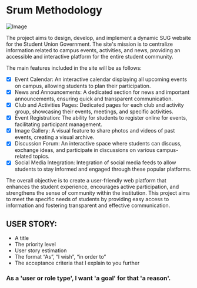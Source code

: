 # Srum Methodology

![Image](https://github.com/orgs/ictustudentunion/projects/1/assets/120027323/38965a1e-a462-45c9-875f-7a2e12d73556)


The project aims to design, develop, and implement a dynamic SUG website for the Student Union Government. The site's mission is to centralize information related to campus events, activities, and news, providing an accessible and interactive platform for the entire student community.

The main features included in the site will be as follows:
- [X] Event Calendar: An interactive calendar displaying all upcoming events on campus, allowing students to plan their participation.
- [X] News and Announcements: A dedicated section for news and important announcements, ensuring quick and transparent communication.
- [X] Club and Activities Pages: Dedicated pages for each club and activity group, showcasing their events, meetings, and specific activities.
- [X] Event Registration: The ability for students to register online for events, facilitating participant management.
- [X] Image Gallery: A visual feature to share photos and videos of past events, creating a visual archive.
- [X] Discussion Forum: An interactive space where students can discuss, exchange ideas, and participate in discussions on various campus-related topics.
- [X] Social Media Integration: Integration of social media feeds to allow students to stay informed and engaged through these popular platforms.

The overall objective is to create a user-friendly web platform that enhances the student experience, encourages active participation, and strengthens the sense of community within the institution. This project aims to meet the specific needs of students by providing easy access to information and fostering transparent and effective communication.

## USER STORY:
- A title
- The priority level
- User story estimation
- The format “As”, “I wish”, “in order to”
- The acceptance criteria that I explain to you further

### As a 'user or role type', I want 'a goal' for that 'a reason'.
